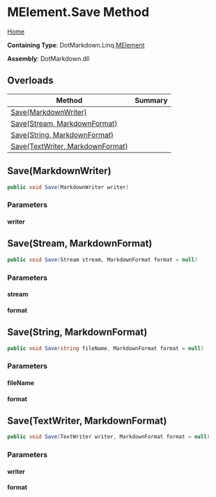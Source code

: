 <a name="_top"></a>

# MElement\.Save Method

[Home](../../../../README.md#_top)

**Containing Type**: DotMarkdown\.Linq\.[MElement](../README.md#_top)

**Assembly**: DotMarkdown\.dll

## Overloads

| Method | Summary |
| ------ | ------- |
| [Save(MarkdownWriter)](#DotMarkdown_Linq_MElement_Save_DotMarkdown_MarkdownWriter_) | |
| [Save(Stream, MarkdownFormat)](#DotMarkdown_Linq_MElement_Save_System_IO_Stream_DotMarkdown_MarkdownFormat_) | |
| [Save(String, MarkdownFormat)](#DotMarkdown_Linq_MElement_Save_System_String_DotMarkdown_MarkdownFormat_) | |
| [Save(TextWriter, MarkdownFormat)](#DotMarkdown_Linq_MElement_Save_System_IO_TextWriter_DotMarkdown_MarkdownFormat_) | |

## Save\(MarkdownWriter\) <a name="DotMarkdown_Linq_MElement_Save_DotMarkdown_MarkdownWriter_"></a>

```csharp
public void Save(MarkdownWriter writer)
```

### Parameters

#### writer

## Save\(Stream, MarkdownFormat\) <a name="DotMarkdown_Linq_MElement_Save_System_IO_Stream_DotMarkdown_MarkdownFormat_"></a>

```csharp
public void Save(Stream stream, MarkdownFormat format = null)
```

### Parameters

#### stream

#### format

## Save\(String, MarkdownFormat\) <a name="DotMarkdown_Linq_MElement_Save_System_String_DotMarkdown_MarkdownFormat_"></a>

```csharp
public void Save(string fileName, MarkdownFormat format = null)
```

### Parameters

#### fileName

#### format

## Save\(TextWriter, MarkdownFormat\) <a name="DotMarkdown_Linq_MElement_Save_System_IO_TextWriter_DotMarkdown_MarkdownFormat_"></a>

```csharp
public void Save(TextWriter writer, MarkdownFormat format = null)
```

### Parameters

#### writer

#### format

